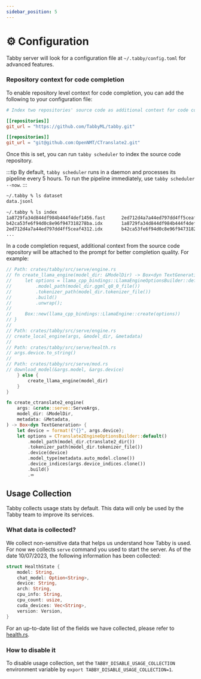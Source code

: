 ```yaml
---
sidebar_position: 5
---
```


# ⚙️ Configuration

Tabby server will look for a configuration file at `~/.tabby/config.toml` for advanced features.

### Repository context for code completion

To enable repository level context for code completion, you can add the following to your configuration file:

```toml title="~/.tabby/config.toml"
# Index two repositories' source code as additional context for code completion.

[[repositories]]
git_url = "https://github.com/TabbyML/tabby.git"

[[repositories]]
git_url = "git@github.com:OpenNMT/CTranslate2.git"
```

Once this is set, you can run `tabby scheduler` to index the source code repository.

:::tip
By default, `tabby scheduler` runs in a daemon and processes its pipeline every 5 hours. To run the pipeline immediately, use `tabby scheduler --now`.
:::

```bash title="artifacts produced by tabby scheduler"
~/.tabby % ls dataset
data.jsonl

~/.tabby % ls index
1a8729fa34d844df984b444f4def1456.fast      2ed712d4a7a44ed797dd4ff5ceaf4312.fieldnorm
b42ca53fe6f94d0c8e96f947318278ba.idx       1a8729fa34d844df984b444f4def1456.fieldnorm 
2ed712d4a7a44ed797dd4ff5ceaf4312.idx       b42ca53fe6f94d0c8e96f947318278ba.pos
...
```

In a code completion request, additional context from the source code repository will be attached to the prompt for better completion quality. For example:

```rust title="Example prompt for code completion, with retrieval augmented enabled"
// Path: crates/tabby/src/serve/engine.rs
// fn create_llama_engine(model_dir: &ModelDir) -> Box<dyn TextGeneration> {
//     let options = llama_cpp_bindings::LlamaEngineOptionsBuilder::default()
//         .model_path(model_dir.ggml_q8_0_file())
//         .tokenizer_path(model_dir.tokenizer_file())
//         .build()
//         .unwrap();
//
//     Box::new(llama_cpp_bindings::LlamaEngine::create(options))
// }
//
// Path: crates/tabby/src/serve/engine.rs
// create_local_engine(args, &model_dir, &metadata)
//
// Path: crates/tabby/src/serve/health.rs
// args.device.to_string()
//
// Path: crates/tabby/src/serve/mod.rs
// download_model(&args.model, &args.device)
    } else {
        create_llama_engine(model_dir)
    }
}

fn create_ctranslate2_engine(
    args: &crate::serve::ServeArgs,
    model_dir: &ModelDir,
    metadata: &Metadata,
) -> Box<dyn TextGeneration> {
    let device = format!("{}", args.device);
    let options = CTranslate2EngineOptionsBuilder::default()
        .model_path(model_dir.ctranslate2_dir())
        .tokenizer_path(model_dir.tokenizer_file())
        .device(device)
        .model_type(metadata.auto_model.clone())
        .device_indices(args.device_indices.clone())
        .build()
        .⮹
```

## Usage Collection
Tabby collects usage stats by default. This data will only be used by the Tabby team to improve its services.

### What data is collected?
We collect non-sensitive data that helps us understand how Tabby is used. For now we collects `serve` command you used to start the server.
As of the date 10/07/2023, the following information has been collected:

```rust
struct HealthState {
    model: String,
    chat_model: Option<String>,
    device: String,
    arch: String,
    cpu_info: String,
    cpu_count: usize,
    cuda_devices: Vec<String>,
    version: Version,
}
```

For an up-to-date list of the fields we have collected, please refer to [health.rs](https://github.com/TabbyML/tabby/blob/main/crates/tabby/src/serve/health.rs#L11).

### How to disable it
To disable usage collection, set the `TABBY_DISABLE_USAGE_COLLECTION` environment variable by `export TABBY_DISABLE_USAGE_COLLECTION=1`.
